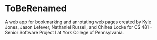 # ToBeRenamed
A web app for bookmarking and annotating web pages created by Kyle Jones, Jason Lefever, Nathaniel Russell, and Chihea Locke for CS 481 - Senior Software Project I at York College of Pennsylvania.
